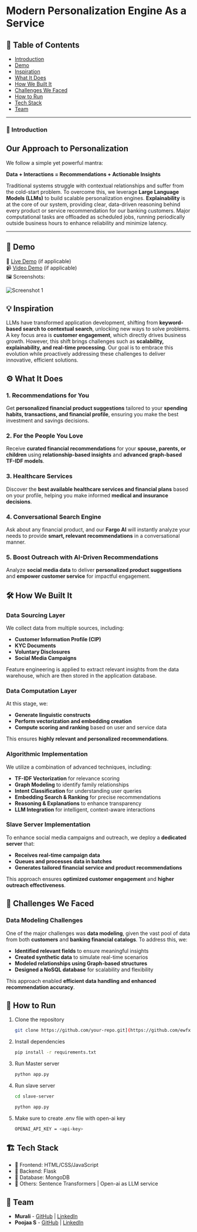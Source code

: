 # Modern Personalization Engine As a Service

## 📌 Table of Contents
- [Introduction](#introduction)
- [Demo](#demo)
- [Inspiration](#inspiration)
- [What It Does](#what-it-does)
- [How We Built It](#how-we-built-it)
- [Challenges We Faced](#challenges-we-faced)
- [How to Run](#how-to-run)
- [Tech Stack](#tech-stack)
- [Team](#team)

---

### 🎯 Introduction
## Our Approach to Personalization  
We follow a simple yet powerful mantra:  

**Data + Interactions = Recommendations + Actionable Insights**  

Traditional systems struggle with contextual relationships and suffer from the cold-start problem. To overcome this, we leverage **Large Language Models (LLMs)** to build scalable personalization engines.
**Explainability** is at the core of our system, providing clear, data-driven reasoning behind every product or service recommendation for our banking customers.
Major computational tasks are offloaded as scheduled jobs, running periodically outside business hours to enhance reliability and minimize latency.  

---
## 🎥 Demo
🔗 [Live Demo](#) (if applicable)  
📹 [Video Demo](#) (if applicable)  
🖼️ Screenshots:

![Screenshot 1](link-to-image)

## 💡 Inspiration
LLMs have transformed application development, shifting from **keyword-based search to contextual search**, unlocking new ways to solve problems. A key focus area is **customer engagement**, which directly drives business growth. However, this shift brings challenges such as **scalability, explainability, and real-time processing**. Our goal is to embrace this evolution while proactively addressing these challenges to deliver innovative, efficient solutions.  


## ⚙️ What It Does
  
### 1. Recommendations for You  
Get **personalized financial product suggestions** tailored to your **spending habits, transactions, and financial profile**, ensuring you make the best investment and savings decisions.  

### 2. For the People You Love  
Receive **curated financial recommendations** for your **spouse, parents, or children** using **relationship-based insights** and **advanced graph-based TF-IDF models**.  

### 3. Healthcare Services  
Discover the **best available healthcare services and financial plans** based on your profile, helping you make informed **medical and insurance decisions**.  

### 4. Conversational Search Engine  
Ask about any financial product, and our **Fargo AI** will instantly analyze your needs to provide **smart, relevant recommendations** in a conversational manner.  

### 5. Boost Outreach with AI-Driven Recommendations  
Analyze **social media data** to deliver **personalized product suggestions** and **empower customer service** for impactful engagement. 

## 🛠️ How We Built It
### Data Sourcing Layer  
We collect data from multiple sources, including:  

- **Customer Information Profile (CIP)**  
- **KYC Documents**  
- **Voluntary Disclosures**  
- **Social Media Campaigns**  

Feature engineering is applied to extract relevant insights from the data warehouse, which are then stored in the application database.  

### Data Computation Layer  
At this stage, we:  

- **Generate linguistic constructs**  
- **Perform vectorization and embedding creation**  
- **Compute scoring and ranking** based on user and service data  

This ensures **highly relevant and personalized recommendations**.  
 
### Algorithmic Implementation  
We utilize a combination of advanced techniques, including:  

- **TF-IDF Vectorization** for relevance scoring  
- **Graph Modeling** to identify family relationships  
- **Intent Classification** for understanding user queries  
- **Embedding Search & Ranking** for precise recommendations  
- **Reasoning & Explanations** to enhance transparency  
- **LLM Integration** for intelligent, context-aware interactions
  
### Slave Server Implementation  
To enhance social media campaigns and outreach, we deploy a **dedicated server** that:  

- **Receives real-time campaign data**  
- **Queues and processes data in batches**  
- **Generates tailored financial service and product recommendations**  

This approach ensures **optimized customer engagement** and **higher outreach effectiveness**.  


## 🚧 Challenges We Faced
### Data Modeling Challenges  
One of the major challenges was **data modeling**, given the vast pool of data from both **customers** and **banking financial catalogs**. To address this, we:  

- **Identified relevant fields** to ensure meaningful insights  
- **Created synthetic data** to simulate real-time scenarios  
- **Modeled relationships using Graph-based structures**  
- **Designed a NoSQL database** for scalability and flexibility  

This approach enabled **efficient data handling and enhanced recommendation accuracy**.  
 

## 🏃 How to Run
1. Clone the repository  
   ```sh
   git clone https://github.com/your-repo.git](https://github.com/ewfx/aidhp-code-sprinters.git
   ```
2. Install dependencies  
   ```sh
   pip install -r requirements.txt
   ```

3. Run Master server
   ```sh
   python app.py
   ```
4. Run slave server
   ```sh
   cd slave-server 
   ```
   ```sh
   python app.py 
   ```

4. Make sure to create .env file with open-ai key
   ```sh
   OPENAI_API_KEY = <api-key>
   ```

## 🏗️ Tech Stack
- 🔹 Frontend: HTML/CSS/JavaScript
- 🔹 Backend: Flask 
- 🔹 Database: MongoDB
- 🔹 Others: Sentence Transformers | Open-ai as LLM service

## 👥 Team
- **Murali** - [GitHub](https://github.com/MuraliB123) | [LinkedIn](https://www.linkedin.com/in/muralib1729)  
- **Poojaa S** - [GitHub](#) | [LinkedIn](#)
